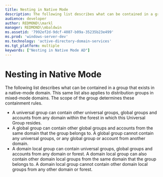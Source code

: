 ```yaml
---
title: Nesting in Native Mode
description: The following list describes what can be contained in a group that exists in a native-mode domain.
audience: developer
author: REDMOND\\markl
manager: REDMOND\\mbaldwin
ms.assetid: '7992ef2d-9dcf-4087-b09a-35235b23e499'
ms.prod: 'windows-server-dev'
ms.technology: 'active-directory-domain-services'
ms.tgt_platform: multiple
keywords: ["Nesting in Native Mode AD"]
---
```


# Nesting in Native Mode

The following list describes what can be contained in a group that exists in a native-mode domain. This same list also applies to distribution groups in mixed-mode domains. The scope of the group determines these containment rules.

-   A universal group can contain other universal groups, global groups and accounts from any domain within the forest in which this Universal Group resides.
-   A global group can contain other global groups and accounts from the same domain that the group belongs to. A global group cannot contain any universal groups, or any global group or account from another domain.
-   A domain local group can contain universal groups, global groups and accounts from any domain or forest. A domain local group can also contain other domain local groups from the same domain that the group belongs to. A domain local group cannot contain other domain local groups from any other domain or forest.

 

 




